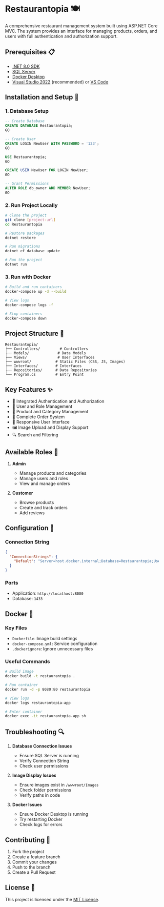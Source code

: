 # Restaurantopia 🍽️

A comprehensive restaurant management system built using ASP.NET Core MVC. The system provides an interface for managing products, orders, and users with full authentication and authorization support.

## Prerequisites 📋

- [.NET 8.0 SDK](https://dotnet.microsoft.com/download/dotnet/8.0)
- [SQL Server](https://www.microsoft.com/en-us/sql-server/sql-server-downloads)
- [Docker Desktop](https://www.docker.com/products/docker-desktop/)
- [Visual Studio 2022](https://visualstudio.microsoft.com/vs/) (recommended) or [VS Code](https://code.visualstudio.com/)

## Installation and Setup 🚀

### 1. Database Setup

```sql
-- Create Database
CREATE DATABASE Restaurantopia;
GO

-- Create User
CREATE LOGIN NewUser WITH PASSWORD = '123';
GO

USE Restaurantopia;
GO

CREATE USER NewUser FOR LOGIN NewUser;
GO

-- Grant Permissions
ALTER ROLE db_owner ADD MEMBER NewUser;
GO
```

### 2. Run Project Locally

```bash
# Clone the project
git clone [project-url]
cd Restaurantopia

# Restore packages
dotnet restore

# Run migrations
dotnet ef database update

# Run the project
dotnet run
```

### 3. Run with Docker

```bash
# Build and run containers
docker-compose up -d --build

# View logs
docker-compose logs -f

# Stop containers
docker-compose down
```

## Project Structure 📁

```
Restaurantopia/
├── Controllers/         # Controllers
├── Models/             # Data Models
├── Views/              # User Interfaces
├── wwwroot/           # Static Files (CSS, JS, Images)
├── Interfaces/        # Interfaces
├── Repositories/      # Data Repositories
└── Program.cs         # Entry Point
```

## Key Features ✨

- 🔐 Integrated Authentication and Authorization
- 👥 User and Role Management
- 🍕 Product and Category Management
- 🛒 Complete Order System
- 📱 Responsive User Interface
- 🖼️ Image Upload and Display Support
- 🔍 Search and Filtering

## Available Roles 👥

1. **Admin**
   - Manage products and categories
   - Manage users and roles
   - View and manage orders

2. **Customer**
   - Browse products
   - Create and track orders
   - Add reviews

## Configuration 🔧

### Connection String

```json
{
  "ConnectionStrings": {
    "Default": "Server=host.docker.internal;Database=Restaurantopia;User Id=NewUser;Password=123;TrustServerCertificate=true;MultipleActiveResultSets=true;"
  }
}
```

### Ports

- Application: `http://localhost:8080`
- Database: `1433`

## Docker 🐳

### Key Files

- `Dockerfile`: Image build settings
- `docker-compose.yml`: Service configuration
- `.dockerignore`: Ignore unnecessary files

### Useful Commands

```bash
# Build image
docker build -t restaurantopia .

# Run container
docker run -d -p 8080:80 restaurantopia

# View logs
docker logs restaurantopia-app

# Enter container
docker exec -it restaurantopia-app sh
```

## Troubleshooting 🔍

1. **Database Connection Issues**
   - Ensure SQL Server is running
   - Verify Connection String
   - Check user permissions

2. **Image Display Issues**
   - Ensure images exist in `/wwwroot/Images`
   - Check folder permissions
   - Verify paths in code

3. **Docker Issues**
   - Ensure Docker Desktop is running
   - Try restarting Docker
   - Check logs for errors

## Contributing 🤝

1. Fork the project
2. Create a feature branch
3. Commit your changes
4. Push to the branch
5. Create a Pull Request

## License 📄

This project is licensed under the [MIT License](LICENSE).


